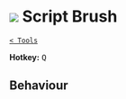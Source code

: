 # ![](https://raw.githubusercontent.com/jbunke/stipple-effect/master/res/icons/script_brush.png) Script Brush

[`< Tools`](./tools.md)

**Hotkey:** <kbd>Q</kbd>

## Behaviour

<!-- TODO -->
